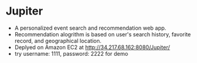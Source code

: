 # Jupiter
- A personalized event search and recommendation web app.
- Recommendation alogrithm is based on user's search history, favorite record, and geographical location.
- Deplyed on Amazon EC2 at http://34.217.68.162:8080/Jupiter/
- try username: 1111, password: 2222 for demo
